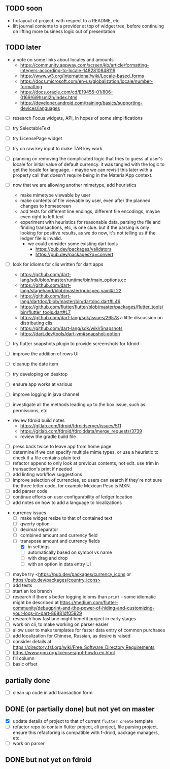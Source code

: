 
## TODO soon

- fix layout of project, with respect to a README, etc
- lift journal contents to a provider at top of widget tree, before
  continuing on lifting more business logic out of presentation

## TODO later

- a note on some links about locales and amounts
    - <https://community.appway.com/screen/kb/article/formatting-integers-according-to-locale-1482810848119>
    - <https://www.w3.org/International/wiki/Locale-based_forms>
    - <https://docs.microsoft.com/en-us/globalization/locale/number-formatting>
    - <https://docs.oracle.com/cd/E19455-01/806-0169/6j9hsml2h/index.html>
    - <https://developer.android.com/training/basics/supporting-devices/languages>

- [ ] research Focus widgets, API, in hopes of some simplifications
- [ ] try SelectableText
- [ ] try LicensePage widget
- [ ] try on raw key input to make TAB key work
- [ ] planning on removing the complicated logic that tries to guess
      at user's locale for initial value of default currency. it was
      tangled with the logic to get the locale for language.
      - maybe we can revisit this later with a property call that
        doesn't require being in the MaterialApp context.

- [ ] now that we are allowing another mimetype, add heuristics
  - make mimetype viewable by user
  - make contents of file viewable by user, even after the planned changes to homescreen
  - add tests for different line endings, different file encodings, maybe even right to left text
  - experiment with heuristics for reasonable data. parsing the file
    and finding transactions, etc, is one clue. but if the parsing is
    only looking for positive results, as we do now, it's not telling
    us if the ledger file is invalid.
      - we could consider some existing dart tools
          - <https://pub.dev/packages/validators>
          - <https://pub.dev/packages?q=convert>

- [ ] look for idioms for clis written for dart apps
    - <https://github.com/dart-lang/sdk/blob/master/runtime/bin/main_options.cc>
    - <https://github.com/dart-lang/stagehand/blob/master/pubspec.yaml#L22>
    - <https://github.com/dart-lang/dartdoc/blob/master/bin/dartdoc.dart#L46>
    - <https://github.com/flutter/flutter/blob/master/packages/flutter_tools/bin/flutter_tools.dart#L7>
    - <https://github.com/dart-lang/sdk/issues/26578>
      a little discussion on distributing clis
    - <https://github.com/dart-lang/sdk/wiki/Snapshots>
    - <https://dart.dev/tools/dart-vm#snapshot-option>

- [ ] try flutter snapshots plugin to provide screenshots for fdroid
- [ ] improve the addition of rows UI
- [ ] cleanup the date item
- [ ] try developing on desktop
- [ ] ensure app works at various
- [ ] improve logging in java channel
- [ ] investigate all the methods leading up to the box issue, such as permissions, etc

- review fdroid build notes
    - <https://gitlab.com/fdroid/fdroidserver/issues/511>
    - <https://gitlab.com/fdroid/fdroiddata/merge_requests/3739>
    - review the gradle build file

- [ ] press back twice to leave app from home page
- [ ] determine if we can specify multiple mime types, or use a
      heuristic to check if a file contains plain text
- [ ] refactor append to only look at previous contents, not edit. use
      trim in transaction's print if needed
- [ ] add linting workflow suggestions
- [ ] improve selection of currencies, so users can search if they're
      not sure the three letter code, for example Mexican Peso is MXN.
- [ ] add parser code
- [ ] continue efforts on user configurability of ledger location
- [ ] add notes on how to add a language to localizations
- currency issues
    - [ ] make widget resize to that of contained text
    - [ ] qwerty option
    - [ ] decimal separator
    - [ ] combined amount and currency field
    - [ ] transpose amount and currency fields
        - [x] in settings
        - [ ] automatically based on symbol vs name
        - [ ] with drag and drop
        - [ ] with an option in data entry UI
- [ ] maybe try <https://pub.dev/packages/currency_icons or https://pub.dev/packages/country_icons>
- [ ] add tests
- [ ] start an ios branch
- [ ] research if there's better logging idioms than `print`
      - some idiomatic might be described at <https://medium.com/flutter-community/debugprint-and-the-power-of-hiding-and-customizing-your-logs-in-dart-86881df05929>
- [ ] research how fastlane might benefit project in early stages
- [ ] work on cli, to make working on parser easier
- [ ] allow user to make templates for faster data entry of common purchases
- [ ] add localization for Chinese, Russian, as desire is raised
- [ ] consider details at <https://directory.fsf.org/wiki/Free_Software_Directory:Requirements>
- [ ] <https://www.gnu.org/licenses/gpl-howto.en.html>
- [ ] fill column
- [ ] basic offset

## partially done

- [ ] clean up code in add transaction form

## DONE (or partially done) but not yet on master

- [x] update details of project to that of current `flutter create`
      template
- [ ] refactor repo to contain flutter project, cli project, file
      parsing project. ensure this refactoring is compatible with
      f-droid, package managers, etc.
- [ ] work on parser

## DONE but not yet on fdroid

